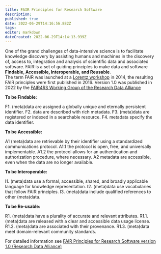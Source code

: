 ```yaml
---
title: FAIR Principles for Research Software
description: 
published: true
date: 2022-06-29T14:16:56.882Z
tags: 
editor: markdown
dateCreated: 2022-06-29T14:14:13.939Z
---
```



One of the grand challenges of data-intensive science is to facilitate knowledge discovery by assisting humans and machines in the discovery of, access to, integration and analysis of scientific data and associated software. 
FAIR is a set of guiding principles to make data and software **Findable, Accessible, Interoperable, and Reusable**.  
The term FAIR was launched at a [Lorentz workshop](https://www.lorentzcenter.nl/lc/web/2014/602/info.php3?wsid=602) in 2014, the resulting FAIR principles were first published in 2016.
Version 1.0 was published in 2022 by the [FAIR4RS Working Group of the Research Data Alliance](https://www.rd-alliance.org/groups/fair-research-software-fair4rs-wg)

**To be Findable:**

F1. (meta)data are assigned a globally unique and eternally persistent identifier.
F2. data are described with rich metadata.
F3. (meta)data are registered or indexed in a searchable resource.
F4. metadata specify the data identifier.

**To be Accessible:**

A1  (meta)data are retrievable by their identifier using a standardized communications protocol.
A1.1 the protocol is open, free, and universally implementable.
A1.2 the protocol allows for an authentication and authorization procedure, where necessary.
A2 metadata are accessible, even when the data are no longer available.

**To be Interoperable:**

I1. (meta)data use a formal, accessible, shared, and broadly applicable language for knowledge representation.
I2. (meta)data use vocabularies that follow FAIR principles.
I3. (meta)data include qualified references to other (meta)data.

**To be Re-usable:**

R1. (meta)data have a plurality of accurate and relevant attributes.
R1.1. (meta)data are released with a clear and accessible data usage license.
R1.2. (meta)data are associated with their provenance.
R1.3. (meta)data meet domain-relevant community standards.
 
For detailed information see [FAIR Principles for Research Software version 1.0 (Research Data Alliance)](https://doi.org/10.15497/RDA00068)